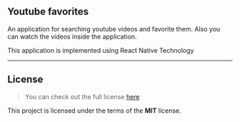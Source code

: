## Youtube favorites

An application for searching youtube videos and favorite them. Also you can watch the videos inside the application.

This application is implemented using React Native Technology

---

## License
>You can check out the full license [here](https://github.com/Omarkojak/youtube_videos/blob/master/LICENSE)

This project is licensed under the terms of the **MIT** license.
